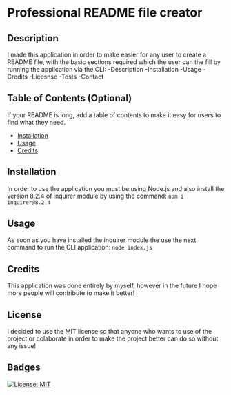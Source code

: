 # Professional README file creator

## Description

I made this application in order to make easier for any user to create a README file, with the basic sections required which the user can the fill by running the application via the CLI:
    -Description
    -Installation
    -Usage
    -Credits
    -Licesnse
    -Tests
    -Contact

## Table of Contents (Optional)

If your README is long, add a table of contents to make it easy for users to find what they need.

- [Installation](#installation)
- [Usage](#usage)
- [Credits](#credits)

## Installation

In order to use the application you must be using Node.js and also install the version 8.2.4 of inquirer module by using the command: `npm i inquirer@8.2.4` 

## Usage

As soon as you have installed the inquirer module the use the next command to run the CLI application: `node index.js`

## Credits

This application was done entirely by myself, however in the future I hope more people will contribute to make it better!

## License

I decided to use the MIT license so that anyone who wants to use of the project or colaborate in order to make the project better can do so without any issue!

## Badges

[![License: MIT](https://img.shields.io/badge/License-MIT-yellow.svg)](https://opensource.org/licenses/MIT)
